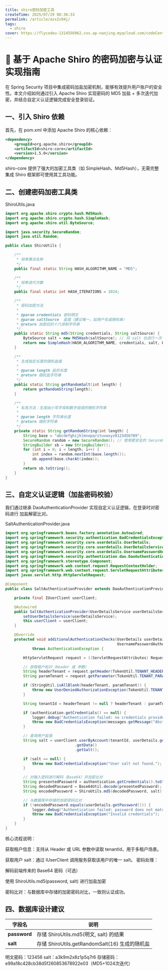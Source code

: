 ```yaml
---
title: shiro密码加密工具
createTime: 2025/07/29 08:36:33
permalink: /article/azx2s94j/
tags:
  - shiro
cover: https://flycodeu-1314556962.cos.ap-nanjing.myqcloud.com/codeCenterImg/54a61c380016520913632d86c850a39.jpg
---
```

# 🔐 基于 Apache Shiro 的密码加密与认证实现指南
在 Spring Security 项目中集成密码加盐加密机制，能够有效提升用户账户的安全性。本文介绍如何通过引入 Apache Shiro 实现密码的 MD5 加盐 + 多次迭代加密，并结合自定义认证逻辑完成安全登录验证。

## 一、引入 Shiro 依赖
首先，在 pom.xml 中添加 Apache Shiro 的核心依赖：
```xml
<dependency>
    <groupId>org.apache.shiro</groupId>
    <artifactId>shiro-core</artifactId>
    <version>1.5.0</version>
</dependency>
```
shiro-core 提供了强大的加密工具类（如 SimpleHash、Md5Hash），无需完整集成 Shiro 框架即可使用其工具功能。

## 二、创建密码加密工具类
ShiroUtils.java
```java
import org.apache.shiro.crypto.hash.Md5Hash;
import org.apache.shiro.crypto.hash.SimpleHash;
import org.apache.shiro.util.ByteSource;

import java.security.SecureRandom;
import java.util.Random;

public class ShiroUtils {

    /**
     * 哈希算法名称
     */
    public final static String HASH_ALGORITHM_NAME = "MD5";

    /**
     * 哈希迭代次数
     */
    public final static int HASH_ITERATIONS = 1024;

    /**
     * 密码加密方法
     *
     * @param credentials 密码明文
     * @param saltSource  盐值（建议唯一，如用户名或随机串）
     * @return 加密后的十六进制字符串
     */
    public static String md5(String credentials, String saltSource) {
        ByteSource salt = new Md5Hash(saltSource); // 将 salt 也进行一次 MD5，增强安全性
        return new SimpleHash(HASH_ALGORITHM_NAME, credentials, salt, HASH_ITERATIONS).toString();
    }

    /**
     * 生成指定长度的随机盐值
     *
     * @param length 盐的长度
     * @return 随机盐字符串
     */
    public static String getRandomSalt(int length) {
        return getRandomString(length);
    }

    /**
     * 私有方法：生成由小写字母和数字组成的随机字符串
     *
     * @param length 字符串长度
     * @return 随机字符串
     */
    private static String getRandomString(int length) {
        String base = "abcdefghijklmnopqrstuvwxyz0123456789";
        SecureRandom random = new SecureRandom(); // 使用更安全的 SecureRandom
        StringBuilder sb = new StringBuilder();
        for (int i = 0; i < length; i++) {
            int index = random.nextInt(base.length());
            sb.append(base.charAt(index));
        }
        return sb.toString();
    }
}
```
## 三、自定义认证逻辑（加盐密码校验）
我们通过继承 DaoAuthenticationProvider 实现自定义认证逻辑，在登录时对密码进行 加盐解密比对。

SaltAuthenticationProvider.java
```java
import org.springframework.beans.factory.annotation.Autowired;
import org.springframework.security.authentication.BadCredentialsException;
import org.springframework.security.core.userdetails.UserDetails;
import org.springframework.security.core.userdetails.UserDetailsService;
import org.springframework.security.core.userdetails.UsernamePasswordAuthenticationToken;
import org.springframework.security.authentication.dao.DaoAuthenticationProvider;
import org.springframework.stereotype.Component;
import org.springframework.web.context.request.RequestContextHolder;
import org.springframework.web.context.request.ServletRequestAttributes;
import javax.servlet.http.HttpServletRequest;

@Component
public class SaltAuthenticationProvider extends DaoAuthenticationProvider {

    private final IUserClient userClient;

    @Autowired
    public SaltAuthenticationProvider(UserDetailsService userDetailsService, IUserClient userClient) {
        setUserDetailsService(userDetailsService);
        this.userClient = userClient;
    }

    @Override
    protected void additionalAuthenticationChecks(UserDetails userDetails,
                                                  UsernamePasswordAuthenticationToken authentication)
            throws AuthenticationException {

        HttpServletRequest request = ((ServletRequestAttributes) RequestContextHolder.currentRequestAttributes()).getRequest();

        // 获取租户标识（Header 或 参数）
        String headerTenant = request.getHeader(TokenUtil.TENANT_HEADER_KEY);
        String paramTenant = request.getParameter(TokenUtil.TENANT_PARAM_KEY);

        if (StringUtil.isAllBlank(headerTenant, paramTenant)) {
            throw new UserDeniedAuthorizationException(TokenUtil.TENANT_NOT_FOUND);
        }

        String tenantId = headerTenant != null ? headerTenant : paramTenant;

        if (authentication.getCredentials() == null) {
            logger.debug("Authentication failed: no credentials provided");
            throw new BadCredentialsException(messages.getMessage("AbstractUserDetailsAuthenticationProvider.badCredentials", "Bad credentials"));
        }

        // 查询用户盐值
        String salt = userClient.userByAccount(tenantId, userDetails.getUsername())
                               .getData()
                               .getSalt();

        if (salt == null) {
            throw new BadCredentialsException("User salt not found.");
        }

        // 对输入密码进行解码（Base64）并加密比对
        String presentedPassword = authentication.getCredentials().toString();
        String decodedPassword = Base64Util.decode(presentedPassword); // 假设前端传的是 Base64 编码密码
        String encodedPassword = ShiroUtils.md5(decodedPassword, salt);

        // 与数据库中存储的加密密码比对
        if (!encodedPassword.equals(userDetails.getPassword())) {
            logger.debug("Authentication failed: password does not match stored value");
            throw new BadCredentialsException("Invalid credentials");
        }
    }
}
```
核心流程说明：

获取租户信息：支持从 Header 或 URL 参数中读取 tenantId，用于多租户场景。

获取用户 salt：通过 IUserClient 调用服务获取该用户的唯一 salt。
密码处理：

解码前端传来的 Base64 密码（可选）

使用 ShiroUtils.md5(password, salt) 进行加盐加密

密码比对：与数据库中存储的加密密码对比，一致则认证成功。

## 四、数据库设计建议
| 字段名 | 说明 |
|------|------|
| **password** | 存储 ShiroUtils.md5(明文, salt) 的结果 |
| **salt** | 存储 ShiroUtils.getRandomSalt(16) 生成的随机盐 |


明文密码：123456
salt：a3k9m2x8z1p5q7r6
存储密码：e99a18c428cb38d5f260853678922e03（MD5+1024次迭代）
